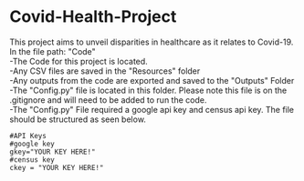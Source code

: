 # Covid-Health-Project
This project aims to unveil disparities in healthcare as it relates to Covid-19.\
In the file path: "Code"\
-The Code for this project is located.\
-Any CSV files are saved in the "Resources" folder\
-Any outputs from the code are exported and saved to the "Outputs" Folder\
-The "Config.py" file is located in this folder. Please note this file is on the .gitignore and will need to be added to run the code.\
 -The "Config.py" File required a google api key and census api key. The file should be structured as seen below.	
```
#API Keys
#google key
gkey="YOUR KEY HERE!"
#census key
ckey = "YOUR KEY HERE!"
```
